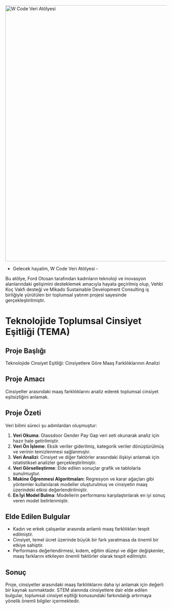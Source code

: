 <img src="img-20241025-WA0011png" alt="W Code Veri Atölyesi" width="800"/>

- Gelecek hayalim, W Code Veri Atölyesi -

Bu atölye, Ford Otosan tarafından kadınların teknoloji ve inovasyon alanlarındaki gelişimini desteklemek amacıyla hayata geçirilmiş olup, Vehbi Koç Vakfı desteği ve Mikado Sustainable Development Consulting iş birliğiyle yürütülen bir toplumsal yatırım projesi sayesinde gerçekleştirilmiştir.
# Teknolojide Toplumsal Cinsiyet Eşitliği (TEMA)

## Proje Başlığı
Teknolojide Cinsiyet Eşitliği: Cinsiyetlere Göre Maaş Farklılıklarının Analizi

## Proje Amacı
Cinsiyetler arasındaki maaş farklılıklarını analiz ederek toplumsal cinsiyet eşitsizliğini anlamak.

## Proje Özeti
Veri bilimi süreci şu adımlardan oluşmuştur:

1. **Veri Okuma**: Glassdoor Gender Pay Gap veri seti okunarak analiz için hazır hale getirilmiştir.
2. **Veri Ön İşleme**: Eksik veriler giderilmiş, kategorik veriler dönüştürülmüş ve verinin temizlenmesi sağlanmıştır.
3. **Veri Analizi**: Cinsiyet ve diğer faktörler arasındaki ilişkiyi anlamak için istatistiksel analizler gerçekleştirilmiştir.
4. **Veri Görselleştirme**: Elde edilen sonuçlar grafik ve tablolarla sunulmuştur.
5. **Makine Öğrenmesi Algoritmaları**: Regresyon ve karar ağaçları gibi yöntemler kullanılarak modeller oluşturulmuş ve cinsiyetin maaş üzerindeki etkisi değerlendirilmiştir.
6. **En İyi Model Bulma**: Modellerin performansı karşılaştırılarak en iyi sonuç veren model belirlenmiştir.

## Elde Edilen Bulgular
- Kadın ve erkek çalışanlar arasında anlamlı maaş farklılıkları tespit edilmiştir.
- Cinsiyet, temel ücret üzerinde büyük bir fark yaratmasa da önemli bir etkiye sahiptir.
- Performans değerlendirmesi, kıdem, eğitim düzeyi ve diğer değişkenler, maaş farklarını etkileyen önemli faktörler olarak tespit edilmiştir.

## Sonuç
Proje, cinsiyetler arasındaki maaş farklılıklarını daha iyi anlamak için değerli bir kaynak sunmaktadır. STEM alanında cinsiyetlere dair elde edilen bulgular, toplumsal cinsiyet eşitliği konusundaki farkındalığı artırmaya yönelik önemli bilgiler içermektedir.

